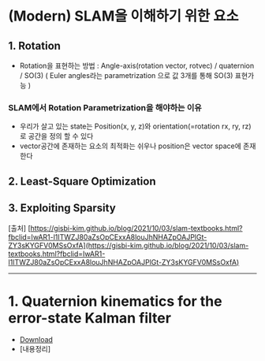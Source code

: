 # (Modern) SLAM을 이해하기 위한 요소
## 1. Rotation
- Rotation을 표현하는 방법 : Angle-axis(rotation vector, rotvec) / quaternion / SO(3) ( Euler angles라는 parametrization 으로 값 3개를 통해 SO(3) 표현가능 )
### SLAM에서 Rotation Parametrization을 해야하는 이유
- 우리가 살고 있는 state는 Position(x, y, z)와 orientation(=rotation rx, ry, rz)로 공간을 정의 할 수 있다
- vector공간에 존재하는 요소의 최적화는 쉬우나 position은 vector space에 존재한다

## 2. Least-Square Optimization
## 3. Exploiting Sparsity



[출처]
[https://gisbi-kim.github.io/blog/2021/10/03/slam-textbooks.html?fbclid=IwAR1-l1ITWZJ80aZsOpCExxA8louJhNHAZpOAJPlGt-ZY3sKYGFV0MSsOxfA](https://gisbi-kim.github.io/blog/2021/10/03/slam-textbooks.html?fbclid=IwAR1-l1ITWZJ80aZsOpCExxA8louJhNHAZpOAJPlGt-ZY3sKYGFV0MSsOxfA)

--------
# 1. Quaternion kinematics for the error-state Kalman filter
- [Download](https://gisbi-kim.github.io/materials/study/soal17eskf.pdf)
- [내용정리]
